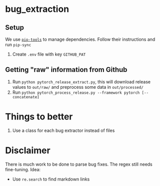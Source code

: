 # bug_extraction

## Setup
We use [`pip-tools`](https://pypi.org/project/pip-tools/) to manage dependencies. Follow their instructions and run `pip-sync`
1. Create `.env` file with key `GITHUB_PAT`

## Getting "raw" information from Github
1. Run `python pytorch_release_extract.py`, this will download release values to `out/raw/` and preprocess some data in `out/processed/`
1. Run `python pytorch_process_release.py --framework pytorch [--concatenate]`

# Things to better
1. Use a class for each bug extractor instead of files

# Disclaimer
There is much work to be done to parse bug fixes. The regex still needs fine-tuning. Idea:
- Use `re.search` to find markdown links
